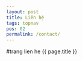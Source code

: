 ```yaml
---
layout: post
title: Liên hệ
tags: topnav
pos: 02
permalink: /contact/
---
```

#trang lien he
{{ page.title }}